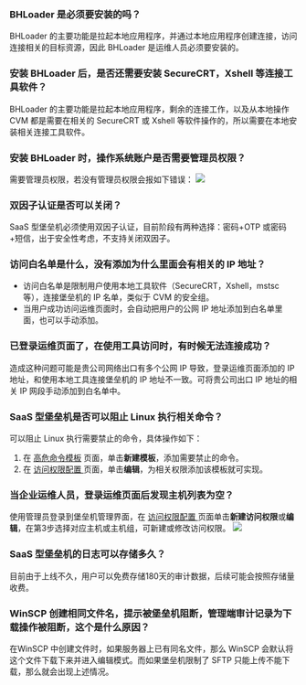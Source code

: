 ### BHLoader 是必须要安装的吗？
BHLoader 的主要功能是拉起本地应用程序，并通过本地应用程序创建连接，访问连接相关的目标资源，因此 BHLoader 是运维人员必须要安装的。

### 安装 BHLoader 后，是否还需要安装 SecureCRT，Xshell 等连接工具软件？
BHLoader 的主要功能是拉起本地应用程序，剩余的连接工作，以及从本地操作 CVM 都是需要在相关的 SecureCRT 或 Xshell 等软件操作的，所以需要在本地安装相关连接工具软件。

### 安装 BHLoader 时，操作系统账户是否需要管理员权限？
需要管理员权限，若没有管理员权限会报如下错误：
![](https://main.qcloudimg.com/raw/025754eb4726ec12c66ce04ef35067e2.png)

### 双因子认证是否可以关闭？
SaaS 型堡垒机必须使用双因子认证，目前阶段有两种选择：密码+OTP 或密码+短信，出于安全性考虑，不支持关闭双因子。

### 访问白名单是什么，没有添加为什么里面会有相关的 IP 地址？
- 访问白名单是限制用户使用本地工具软件（SecureCRT，Xshell，mstsc等），连接堡垒机的 IP 名单，类似于 CVM 的安全组。
- 当用户成功访问运维页面时，会自动把用户的公网 IP 地址添加到白名单里面，也可以手动添加。

### 已登录运维页面了，在使用工具访问时，有时候无法连接成功？
造成这种问题可能是贵公司网络出口有多个公网 IP 导致，登录运维页面添加的 IP 地址，和使用本地工具连接堡垒机的 IP 地址不一致。可将贵公司出口 IP 地址的相关 IP 网段手动添加到白名单中。
 
###  SaaS 型堡垒机是否可以阻止 Linux 执行相关命令？
可以阻止 Linux 执行需要禁止的命令，具体操作如下：
1. 在 [高危命令模板](https://console.cloud.tencent.com/bh/high-risk) 页面，单击**新建模板**，添加需要禁止的命令。
2. 在 [访问权限配置 ](https://console.cloud.tencent.com/bh/ctrl-policy)页面，单击**编辑**，为相关权限添加该模板就可实现。

### 当企业运维人员，登录运维页面后发现主机列表为空？
使用管理员登录到堡垒机管理界面，在 [访问权限配置 ](https://console.cloud.tencent.com/bh/ctrl-policy) 页面单击**新建访问权限**或**编辑**，在第3步选择对应主机或主机组，可新建或修改访问权限。
![](https://main.qcloudimg.com/raw/ab51f0ae8a44b842069baf05f0fc201c.png)

### SaaS 型堡垒机的日志可以存储多久？
目前由于上线不久，用户可以免费存储180天的审计数据，后续可能会按照存储量收费。

###  WinSCP 创建相同文件名，提示被堡垒机阻断，管理端审计记录为下载操作被阻断，这个是什么原因？
在WinSCP 中创建文件时，如果服务器上已有同名文件，那么 WinSCP 会默认将这个文件下载下来并进入编辑模式。而如果堡垒机限制了 SFTP 只能上传不能下载，那么就会出现上述情况。
